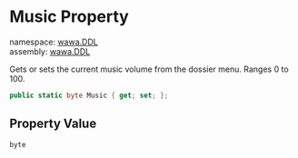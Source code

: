 # Music Property

namespace: [wawa\.DDL](../../wawa.DDL.md)<br />
assembly: [wawa\.DDL](../../../wawa.DDL.md)

Gets or sets the current music volume from the dossier menu\. Ranges 0 to 100\.

```csharp
public static byte Music { get; set; };
```

## Property Value

`byte`

